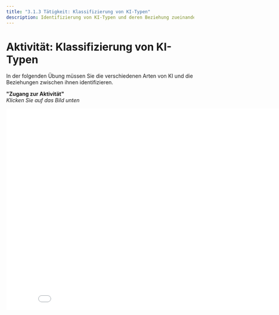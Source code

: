 ```yaml
---
title: "3.1.3 Tätigkeit: Klassifizierung von KI-Typen"
description: Identifizierung von KI-Typen und deren Beziehung zueinander
---
```


# Aktivität: Klassifizierung von KI-Typen  

In der folgenden Übung müssen Sie die verschiedenen Arten von KI und die Beziehungen zwischen ihnen identifizieren.

**"Zugang zur Aktivität"**  
_Klicken Sie auf das Bild unten_

<center><iframe width="860" height="540" src="3-1-3a-activity-what-type-of-ai/3-1-3a-AI-types-relations.html" frameborder="0" allowfullscreen></iframe></center>

